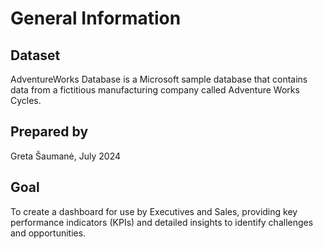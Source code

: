 # General Information

## Dataset
AdventureWorks Database is a Microsoft sample database that contains data from a fictitious manufacturing company called Adventure Works Cycles.

## Prepared by
Greta Šaumanė, July 2024

## Goal
To create a dashboard for use by Executives and Sales, providing key performance indicators (KPIs) and detailed insights to identify challenges and opportunities.
